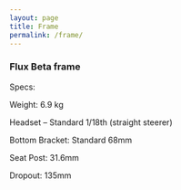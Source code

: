 ```yaml
---
layout: page
title: Frame
permalink: /frame/
---
```


### Flux Beta frame

Specs:

Weight:  6.9 kg

Headset – Standard 1/18th (straight steerer)

Bottom Bracket: Standard 68mm

Seat Post: 31.6mm

Dropout: 135mm 
